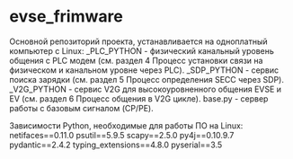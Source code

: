 # evse_frimware
Основной репозиторий проекта, устанавливается на одноплатный компьютер с Linux:
_PLC_PYTHON - физический канальный уровень общения с PLC модем (см. раздел 4
Процесс установки связи на физическом и канальном уровне через PLC).
_SDP_PYTHON - сервис поиска зарядки (см. раздел 5 Процесс определения SECC через SDP).
_V2G_PYTHON - сервис V2G для высокоуровненного общения EVSE и EV (см. раздел 6
Процесс общения в V2G цикле).
base.py - сервер работы с базовым сигналом (CP/PE).

Зависимости Python, необходимые для работы ПО на Linux:
netifaces==0.11.0
psutil==5.9.5
scapy==2.5.0
py4j==0.10.9.7
pydantic==2.4.2
typing_extensions==4.8.0
pyserial==3.5
